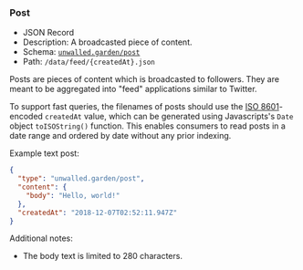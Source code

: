 ### Post

 - JSON Record
 - Description: A broadcasted piece of content.
 - Schema: [`unwalled.garden/post`](./post.json)
 - Path: `/data/feed/{createdAt}.json`

Posts are pieces of content which is broadcasted to followers. They are meant to be aggregated into "feed" applications similar to Twitter.

To support fast queries, the filenames of posts should use the [ISO 8601](https://tools.ietf.org/html/rfc3339)-encoded `createdAt` value, which can be generated using Javascripts's `Date` object `toISOString()` function. This enables consumers to read posts in a date range and ordered by date without any prior indexing.

Example text post:

```json
{
  "type": "unwalled.garden/post",
  "content": {
    "body": "Hello, world!"
  },
  "createdAt": "2018-12-07T02:52:11.947Z"
}
```

Additional notes:

 - The body text is limited to 280 characters.